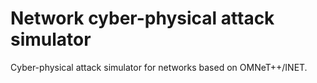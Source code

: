 # Network cyber-physical attack simulator
Cyber-physical attack simulator for networks based on OMNeT++/INET.